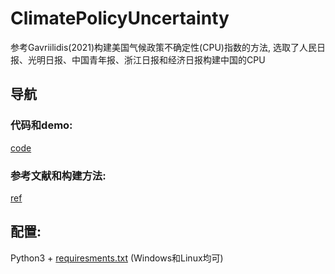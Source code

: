 # ClimatePolicyUncertainty  
参考Gavriilidis(2021)构建美国气候政策不确定性(CPU)指数的方法, 选取了人民日报、光明日报、中国青年报、浙江日报和经济日报构建中国的CPU

## 导航  
### 代码和demo:  
[code](https://github.com/HaoningChen/ClimatePolicyUncertainty/tree/main/code)  
### 参考文献和构建方法:  
[ref](https://github.com/HaoningChen/ClimatePolicyUncertainty/tree/main/ref)  

## 配置: 
Python3 + [requiresments.txt](https://github.com/HaoningChen/ClimatePolicyUncertainty/blob/main/requirements.txt) (Windows和Linux均可)
